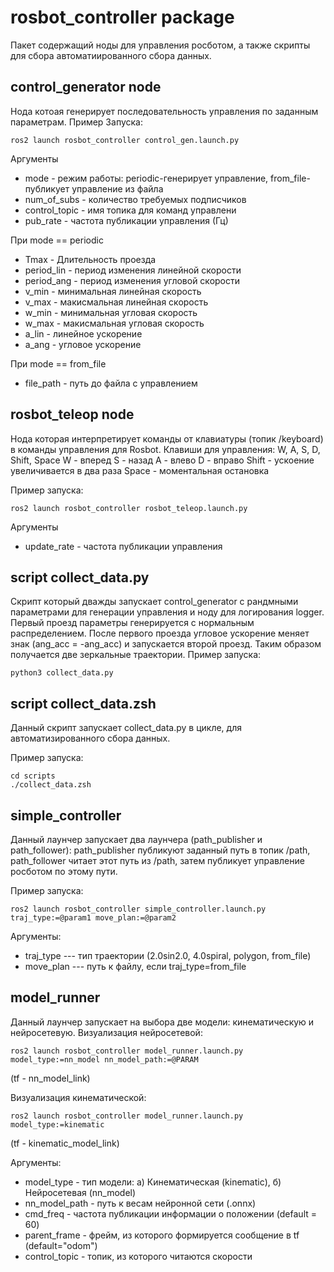 # rosbot_controller package
Пакет содержащий ноды для управления росботом, а также скрипты для сбора автоматиированного сбора данных.

## control_generator node

Нода котоая генерирует последовательность управления по заданным параметрам. 
Пример Запуска:
```
ros2 launch rosbot_controller control_gen.launch.py
```
Аргументы
* mode - режим работы: periodic-генерирует управление, from_file-публикует управление из файла
* num_of_subs - количество требуемых подписчиков
* control_topic - имя топика для команд управлени
* pub_rate - частота публикации управления (Гц)

При mode == periodic
* Tmax - Длительность проезда
* period_lin - период изменения линейной скорости
* period_ang - период изменения угловой скорости
* v_min - минимальная линейная скорость
* v_max - макисмальная линейная скорость
* w_min - минимальная угловая скорость
* w_max - макисмальная угловая скорость
* a_lin - линейное ускорение
* a_ang - угловое ускорение

При mode == from_file
* file_path - путь до файла с управлением

## rosbot_teleop node
Нода которая интерпретирует команды от клавиатуры (топик /keyboard) в команды управления для Rosbot.
Клавиши для управления: W, A, S, D, Shift, Space
W - вперед
S - назад
A - влево
D - вправо
Shift - ускоение увеличивается в два раза
Space - моментальная остановка

Пример запуска:
```
ros2 launch rosbot_controller rosbot_teleop.launch.py
```
Aргументы
* update_rate - частота публикации управления

## script collect_data.py
Скрипт который дважды запускает control_generator с рандмными параметрами для генерации управления и ноду для логирования logger. Первый проезд параметры генерируется с нормальным распределением. После первого проезда  угловое ускорение меняет знак (ang_acc = -ang_acc) и запускается второй проезд. Таким образом получается две зеркальные траектории.
Пример запуска:

```
python3 collect_data.py
```


## script collect_data.zsh
Данный скрипт запускает collect_data.py в цикле, для автоматизированного сбора данных.

Пример запуска:
```
cd scripts 
./collect_data.zsh
```

## simple_controller
Данный лаунчер запускает два лаунчера (path_publisher и path_follower): path_publisher публикуют заданный путь в топик /path, path_follower читает этот путь из /path, затем публикует управление росботом по этому пути.

Пример запуска:
```
ros2 launch rosbot_controller simple_controller.launch.py traj_type:=@param1 move_plan:=@param2
```
Aргументы:
* traj_type --- тип траектории (2.0sin2.0, 4.0spiral, polygon, from_file)
* move_plan --- путь к файлу, если traj_type=from_file


## model_runner
Данный лаунчер запускает на выбора две модели: кинематическую и нейросетевую.
Визуализация нейросетевой:
```
ros2 launch rosbot_controller model_runner.launch.py model_type:=nn_model nn_model_path:=@PARAM
```
(tf - nn_model_link)

Визуализация кинематической:
```
ros2 launch rosbot_controller model_runner.launch.py model_type:=kinematic
```
(tf - kinematic_model_link)

Аргументы:
* model_type - тип модели: а) Кинематическая (kinematic), б) Нейросетевая (nn_model)
* nn_model_path - путь к весам нейронной сети (.onnx)
* cmd_freq - частота публикации информации о положении (default = 60)
* parent_frame - фрейм, из которого формируется сообщение в tf (default="odom")
* control_topic - топик, из которого читаются скорости